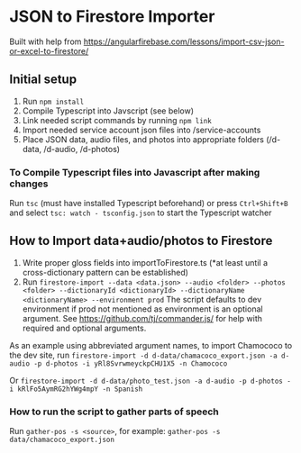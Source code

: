# JSON to Firestore Importer
Built with help from https://angularfirebase.com/lessons/import-csv-json-or-excel-to-firestore/

## Initial setup
1. Run `npm install`
2. Compile Typescript into Javscript (see below)
3. Link needed script commands by running `npm link`
4. Import needed service account json files into /service-accounts
5. Place JSON data, audio files, and photos into appropriate folders (/d-data, /d-audio, /d-photos)

### To Compile Typescript files into Javascript after making changes
Run `tsc` (must have installed Typescript beforehand)
or press `Ctrl+Shift+B` and select `tsc: watch - tsconfig.json` to start the Typescript watcher

## How to Import data+audio/photos to Firestore
1. Write proper gloss fields into importToFirestore.ts (*at least until a cross-dictionary pattern can be established)
2. Run `firestore-import --data <data.json> --audio <folder> --photos <folder> --dictionaryId <dictionaryId> --dictionaryName <dictionaryName> --environment prod`
The script defaults to dev environment if prod not mentioned as environment is an optional argument. See https://github.com/tj/commander.js/ for help with required and optional arguments.

As an example using abbreviated argument names, to import Chamococo to the dev site, run `firestore-import -d d-data/chamacoco_export.json -a d-audio -p d-photos -i yRl8SvrwmeyckpCHU1X5 -n Chamococo`

Or `firestore-import -d d-data/photo_test.json -a d-audio -p d-photos -i kRlFo5AymRG2hYWg4mpY -n Spanish`

### How to run the script to gather parts of speech
Run `gather-pos -s <source>`, for example: `gather-pos -s data/chamacoco_export.json`